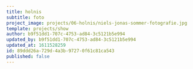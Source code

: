 ```yaml
---
title: holnis
subtitle: foto
project_image: projects/06-holnis/niels-jonas-sommer-fotografie.jpg
template: projects/show
author: b9f51dd1-707c-4753-ad84-3c5121b5e994
updated_by: b9f51dd1-707c-4753-ad84-3c5121b5e994
updated_at: 1611528259
id: 89ddd26a-729d-4a3b-9727-0f61c81ca543
published: false
---
```

